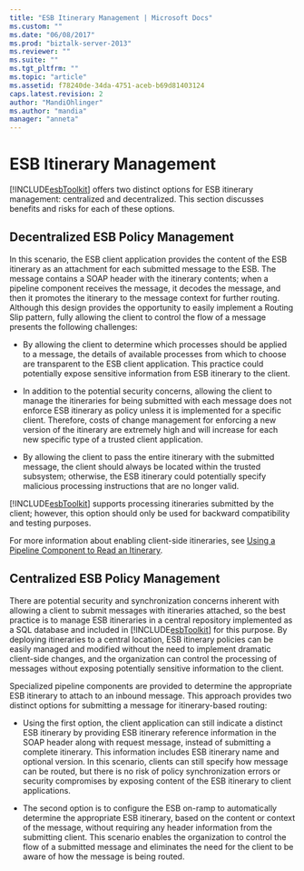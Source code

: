 ```yaml
---
title: "ESB Itinerary Management | Microsoft Docs"
ms.custom: ""
ms.date: "06/08/2017"
ms.prod: "biztalk-server-2013"
ms.reviewer: ""
ms.suite: ""
ms.tgt_pltfrm: ""
ms.topic: "article"
ms.assetid: f78240de-34da-4751-aceb-b69d81403124
caps.latest.revision: 2
author: "MandiOhlinger"
ms.author: "mandia"
manager: "anneta"
---
```

# ESB Itinerary Management
[!INCLUDE[esbToolkit](../includes/esbtoolkit-md.md)] offers two distinct options for ESB itinerary management: centralized and decentralized. This section discusses benefits and risks for each of these options.  
  
## Decentralized ESB Policy Management  
 In this scenario, the ESB client application provides the content of the ESB itinerary as an attachment for each submitted message to the ESB. The message contains a SOAP header with the itinerary contents; when a pipeline component receives the message, it decodes the message, and then it promotes the itinerary to the message context for further routing. Although this design provides the opportunity to easily implement a Routing Slip pattern, fully allowing the client to control the flow of a message presents the following challenges:  
  
-   By allowing the client to determine which processes should be applied to a message, the details of available processes from which to choose are transparent to the ESB client application. This practice could potentially expose sensitive information from ESB itinerary to the client.  
  
-   In addition to the potential security concerns, allowing the client to manage the itineraries for being submitted with each message does not enforce ESB itinerary as policy unless it is implemented for a specific client. Therefore, costs of change management for enforcing a new version of the itinerary are extremely high and will increase for each new specific type of a trusted client application.  
  
-   By allowing the client to pass the entire itinerary with the submitted message, the client should always be located within the trusted subsystem; otherwise, the ESB itinerary could potentially specify malicious processing instructions that are no longer valid.  
  
 [!INCLUDE[esbToolkit](../includes/esbtoolkit-md.md)] supports processing itineraries submitted by the client; however, this option should only be used for backward compatibility and testing purposes.  
  
 For more information about enabling client-side itineraries, see [Using a Pipeline Component to Read an Itinerary](../esb-toolkit/using-a-pipeline-component-to-read-an-itinerary.md).  
  
## Centralized ESB Policy Management  
 There are potential security and synchronization concerns inherent with allowing a client to submit messages with itineraries attached, so the best practice is to manage ESB itineraries in a central repository implemented as a SQL database and included in [!INCLUDE[esbToolkit](../includes/esbtoolkit-md.md)] for this purpose. By deploying itineraries to a central location, ESB itinerary policies can be easily managed and modified without the need to implement dramatic client-side changes, and the organization can control the processing of messages without exposing potentially sensitive information to the client.  
  
 Specialized pipeline components are provided to determine the appropriate ESB itinerary to attach to an inbound message. This approach provides two distinct options for submitting a message for itinerary-based routing:  
  
-   Using the first option, the client application can still indicate a distinct ESB itinerary by providing ESB itinerary reference information in the SOAP header along with request message, instead of submitting a complete itinerary. This information includes ESB itinerary name and optional version. In this scenario, clients can still specify how message can be routed, but there is no risk of policy synchronization errors or security compromises by exposing content of the ESB itinerary to client applications.  
  
-   The second option is to configure the ESB on-ramp to automatically determine the appropriate ESB itinerary, based on the content or context of the message, without requiring any header information from the submitting client. This scenario enables the organization to control the flow of a submitted message and eliminates the need for the client to be aware of how the message is being routed.